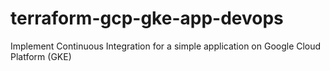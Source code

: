 # terraform-gcp-gke-app-devops
Implement Continuous Integration for a simple application on Google Cloud Platform (GKE)
